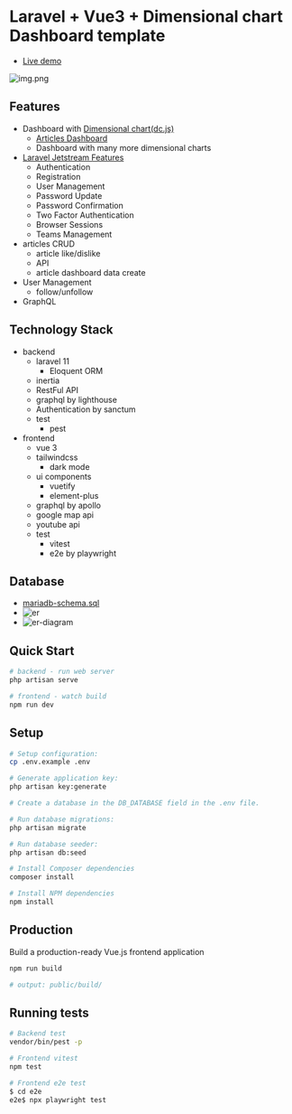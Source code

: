 # Laravel + Vue3 + Dimensional chart Dashboard template
- [Live demo](https://sakanaclub.xsrv.jp/laravel-sports-hp/public/index.php/dashboard-dc?data=covid19-data-2021-02-28)

![img.png](doc/img/dashboard-test-article-like.png)

## Features
- Dashboard with [Dimensional chart(dc.js)](http://dc-js.github.io/dc.js/)
  - [Articles Dashboard](https://sakanaclub.xsrv.jp/laravel-sports-hp/public/index.php/dashboard-dc?data=test-article-like)
  - Dashboard with many more dimensional charts
- [Laravel Jetstream Features](https://jetstream.laravel.com/introduction.html)
  - Authentication
  - Registration
  - User Management
  - Password Update
  - Password Confirmation
  - Two Factor Authentication
  - Browser Sessions
  - Teams Management
- articles CRUD
  - article like/dislike
  - API
  - article dashboard data create
- User Management 
  - follow/unfollow
- GraphQL

## Technology Stack
- backend
  - laravel 11
    - Eloquent ORM
  - inertia
  - RestFul API
  - graphql by lighthouse
  - Authentication by sanctum
  - test
    - pest
- frontend
  - vue 3
  - tailwindcss
    - dark mode
  - ui components
    - vuetify
    - element-plus
  - graphql by apollo
  - google map api
  - youtube api
  - test 
    - vitest
    - e2e by playwright

## Database
- [mariadb-schema.sql](database/schema/mariadb-schema.sql)
- ![er](doc/database/er-a5er.png)
- ![er-diagram](doc/database/er-diagram.svg)

## Quick Start

```bash [Terminal]
# backend - run web server 
php artisan serve

# frontend - watch build
npm run dev

```

## Setup

```bash
# Setup configuration:
cp .env.example .env

# Generate application key:
php artisan key:generate

# Create a database in the DB_DATABASE field in the .env file.

# Run database migrations:
php artisan migrate

# Run database seeder:
php artisan db:seed

# Install Composer dependencies
composer install

# Install NPM dependencies
npm install
```


## Production

Build a production-ready Vue.js frontend application

```bash
npm run build

# output: public/build/
```

## Running tests

```bash
# Backend test
vendor/bin/pest -p

# Frontend vitest
npm test

# Frontend e2e test
$ cd e2e
e2e$ npx playwright test

```
